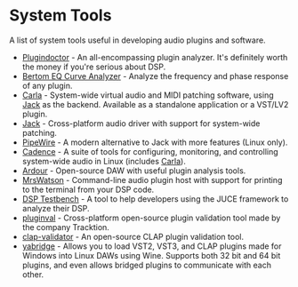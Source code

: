 # System Tools
A list of system tools useful in developing audio plugins and software.

- [Plugindoctor](https://ddmf.eu/plugindoctor/) - An all-encompassing plugin analyzer. It's definitely worth the money if you're serious about DSP.
- [Bertom EQ Curve Analyzer](https://www.bertomaudio.com/eqca.html) - Analyze the frequency and phase response of any plugin.
- [Carla] - System-wide virtual audio and MIDI patching software, using [Jack] as the backend. Available as a standalone application or a VST/LV2 plugin.
- [Jack] - Cross-platform audio driver with support for system-wide patching.
- [PipeWire](https://docs.pipewire.org/index.html) - A modern alternative to Jack with more features (Linux only).
- [Cadence](https://kx.studio/Applications:Cadence) - A suite of tools for configuring, monitoring, and controlling system-wide audio in Linux (includes [Carla]).
- [Ardour](https://ardour.org/) - Open-source DAW with useful plugin analysis tools.
- [MrsWatson](http://teragonaudio.com/MrsWatson.html) - Command-line audio plugin host with support for printing to the terminal from your DSP code.
- [DSP Testbench](https://github.com/AndrewJJ/DSP-Testbench) - A tool to help developers using the JUCE framework to analyze their DSP.
- [pluginval](https://github.com/Tracktion/pluginval) - Cross-platform open-source plugin validation tool made by the company Tracktion.
- [clap-validator](https://github.com/free-audio/clap-validator) - An open-source CLAP plugin validation tool.
- [yabridge](https://github.com/robbert-vdh/yabridge) - Allows you to load VST2, VST3, and CLAP plugins made for Windows into Linux DAWs using Wine. Supports both 32 bit and 64 bit plugins, and even allows bridged plugins to communicate with each other.

[Carla]: https://kx.studio/Applications:Carla
[Jack]: https://jackaudio.org/
